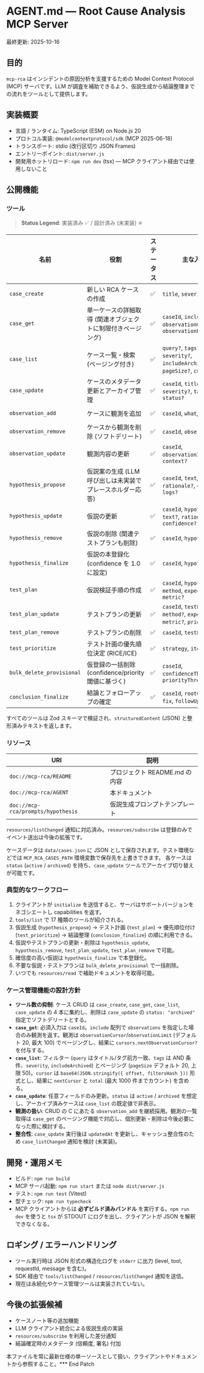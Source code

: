 # AGENT.md — Root Cause Analysis MCP Server

最終更新: 2025-10-16

## 目的
`mcp-rca` はインシデントの原因分析を支援するための Model Context Protocol (MCP) サーバです。LLM が調査を補助できるよう、仮説生成から結論整理までの流れをツールとして提供します。

## 実装概要
- 言語 / ランタイム: TypeScript (ESM) on Node.js 20
- プロトコル実装: `@modelcontextprotocol/sdk` (MCP 2025-06-18)
- トランスポート: stdio (改行区切り JSON Frames)
- エントリーポイント: `dist/server.js`
- 開発用ホットリロード: `npm run dev` (tsx) — MCP クライアント経由では使用しないこと

## 公開機能
### ツール
> **Status Legend**: 実装済み ✅ / 設計済み (未実装) ✳️

| 名前 | 役割 | ステータス | 主な入力 | 主な出力 |
|------|------|-----------|----------|----------|
| `case_create` | 新しい RCA ケースの作成 | ✅ | `title`, `severity`, `tags?` | `caseId`, `case` |
| `case_get` | 単一ケースの詳細取得 (関連オブジェクトに制限付きページング) | ✅ | `caseId`, `include?`, `observationCursor?`, `observationLimit?` | `case`, `cursors?` |
| `case_list` | ケース一覧・検索 (ページング付き) | ✅ | `query?`, `tags?`, `severity?`, `includeArchived?`, `pageSize?`, `cursor?` | `cases[]`, `nextCursor?`, `total?` |
| `case_update` | ケースのメタデータ更新とアーカイブ管理 | ✅ | `caseId`, `title?`, `severity?`, `tags?`, `status?` | `case` |
| `observation_add` | ケースに観測を追加 | ✅ | `caseId`, `what`, `context?` | `caseId`, `observation`, `case` |
| `observation_remove` | ケースから観測を削除 (ソフトデリート) | ✅ | `caseId`, `observationId` | `caseId`, `observation`, `case` |
| `observation_update` | 観測内容の更新 | ✅ | `caseId`, `observationId`, `what?`, `context?` | `caseId`, `observation`, `case` |
| `hypothesis_propose` | 仮説案の生成 (LLM 呼び出しは未実装でプレースホルダー応答) | ✅ | `caseId`, `text`, `rationale?`, `context?`, `logs?` | `hypotheses[]` |
| `hypothesis_update` | 仮説の更新 | ✅ | `caseId`, `hypothesisId`, `text?`, `rationale?`, `confidence?` | `hypothesis`, `case` |
| `hypothesis_remove` | 仮説の削除 (関連テストプランも削除) | ✅ | `caseId`, `hypothesisId` | `hypothesis`, `case` |
| `hypothesis_finalize` | 仮説の本登録化 (confidence を 1.0 に設定) | ✅ | `caseId`, `hypothesisId` | `hypothesis`, `case` |
| `test_plan` | 仮説検証手順の作成 | ✅ | `caseId`, `hypothesisId`, `method`, `expected`, `metric?` | `testPlanId`, `status`, `notes` |
| `test_plan_update` | テストプランの更新 | ✅ | `caseId`, `testPlanId`, `method?`, `expected?`, `metric?`, `priority?` | `testPlan`, `case` |
| `test_plan_remove` | テストプランの削除 | ✅ | `caseId`, `testPlanId` | `testPlan`, `case` |
| `test_prioritize` | テスト計画の優先順位決定 (RICE/ICE) | ✅ | `strategy`, `items[]` | `ranked[]` |
| `bulk_delete_provisional` | 仮登録の一括削除 (confidence/priority 閾値に基づく) | ✅ | `caseId`, `confidenceThreshold?`, `priorityThreshold?` | `deletedHypotheses[]`, `deletedTestPlans[]`, `case` |
| `conclusion_finalize` | 結論とフォローアップの確定 | ✅ | `caseId`, `rootCauses[]`, `fix`, `followUps?` | `conclusion` |

すべてのツールは Zod スキーマで検証され、`structuredContent` (JSON) と整形済みテキストを返します。

### リソース
| URI | 説明 |
|-----|------|
| `doc://mcp-rca/README` | プロジェクト README.md の内容 |
| `doc://mcp-rca/AGENT` | 本ドキュメント |
| `doc://mcp-rca/prompts/hypothesis` | 仮説生成プロンプトテンプレート |

`resources/listChanged` 通知に対応済み。`resources/subscribe` は登録のみでイベント送出は今後の拡張です。

ケースデータは `data/cases.json` に JSON として保存されます。テスト環境などでは `MCP_RCA_CASES_PATH` 環境変数で保存先を上書きできます。
各ケースは `status` (`active` / `archived`) を持ち、`case_update` ツールでアーカイブ切り替えが可能です。

### 典型的なワークフロー
1. クライアントが `initialize` を送信すると、サーバはサポートバージョンをネゴシエートし capabilities を返す。
2. `tools/list` で 17 種類のツールが紹介される。
3. 仮説生成 (`hypothesis_propose`) → テスト計画 (`test_plan`) → 優先順位付け (`test_prioritize`) → 結論整理 (`conclusion_finalize`) の順に利用できる。
4. 仮説やテストプランの更新・削除は `hypothesis_update`, `hypothesis_remove`, `test_plan_update`, `test_plan_remove` で可能。
5. 確信度の高い仮説は `hypothesis_finalize` で本登録化。
6. 不要な仮説・テストプランは `bulk_delete_provisional` で一括削除。
7. いつでも `resources/read` で補助ドキュメントを取得可能。

### ケース管理機能の設計方針
- **ツール数の抑制**: ケース CRUD は `case_create`, `case_get`, `case_list`, `case_update` の 4 本に集約し、削除は `case_update` の `status: "archived"` 指定でソフトデリートとする。
- **`case_get`**: 必須入力は `caseId`。`include` 配列で `observations` を指定した場合のみ観測を返す。観測は `observationCursor`/`observationLimit` (デフォルト 20, 最大 100) でページングし、結果に `cursors.nextObservationCursor?` を付与する。
- **`case_list`**: フィルター (`query` はタイトル/タグ前方一致、`tags` は AND 条件、`severity`, `includeArchived`) とページング (`pageSize` デフォルト 20, 上限 50)。`cursor` は `base64(JSON.stringify({ offset, filtersHash }))` 形式とし、結果に `nextCursor` と `total` (最大 1000 件までカウント) を含める。
- **`case_update`**: 任意フィールドのみ更新。`status` は `active` / `archived` を想定し、アーカイブ済みケースは `case_list` の既定値で非表示。
- **観測の扱い**: CRUD の C にあたる `observation_add` を継続採用。観測の一覧取得は `case_get` のページング機能で対応し、個別更新・削除は今後必要になった際に検討する。
- **整合性**: `case_update` 実行後は `updatedAt` を更新し、キャッシュ整合性のため `case_listChanged` 通知を検討 (未実装)。

## 開発・運用メモ
- ビルド: `npm run build`
- MCP サーバ起動: `npm run start` または `node dist/server.js`
- テスト: `npm run test` (Vitest)
- 型チェック: `npm run typecheck`
- MCP クライアントからは **必ずビルド済みバンドル** を実行する。`npm run dev` を使うと `tsx` が STDOUT にログを出し、クライアントが JSON を解釈できなくなる。

## ロギング / エラーハンドリング
- ツール実行時は JSON 形式の構造化ログを `stderr` に出力 (level, tool, requestId, message を含む)。
- SDK 経由で `tools/listChanged` / `resources/listChanged` 通知を送信。
- 現在は永続化やケース管理ツールは実装されていない。

## 今後の拡張候補
- ケースノート等の追加機能
- LLM クライアント統合による仮説生成の実装
- `resources/subscribe` を利用した差分通知
- 結論確定時のメタデータ (信頼度, 署名) 付加

本ファイルを常に最新仕様の単一ソースとして扱い、クライアントやドキュメントから参照すること。*** End Patch
